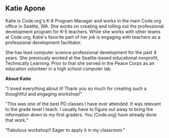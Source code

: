 ## Katie Apone

Katie is Code.org's K-8 Program Manager and works in the main Code.org office in Seattle, WA. She works on creating and rolling out the professional development program for K-5 teachers. While she works with other teams at Code.org, Katie's favorite part of her job is engaging with teachers as a professional development facilitator. 

She has lead computer science professional development for the past 4 years. She previously worked at the Seattle-based educational nonprofit, Technically Learning. Prior to that she served in the Peace Corps as an education volunteer in a high school computer lab.

**About Katie**

"I loved everything about it! Thank you so much for creating such a thoughtful and engaging workshop!"

"This was one of the best PD classes I have ever attended. It was relevant to the grade level I teach. I usually have to figure out away to bring the information down to my first graders. You [Code.org] have already done that work."

"Fabulous workshop!! Eager to apply it in my classroom."

